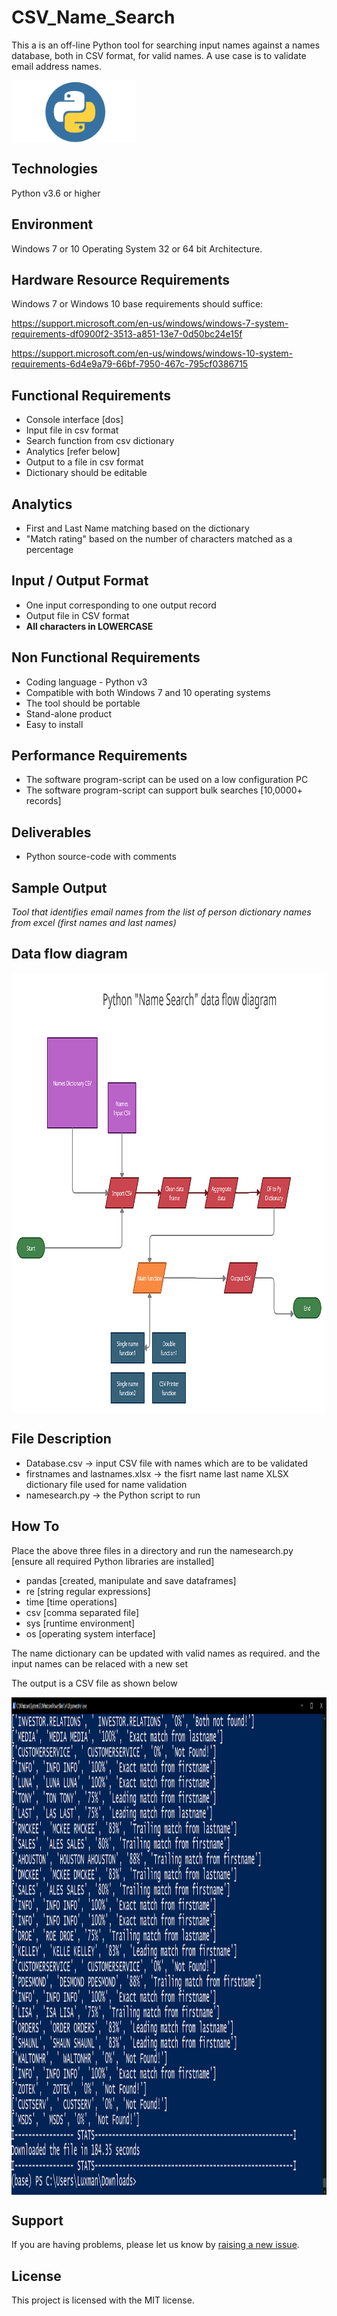 
# CSV_Name_Search
This a is an off-line Python tool for searching input names against a names database, both in CSV format, for valid names. A use case is to validate email address names.

<img align="left" width="200" height="100" src="https://github.com/Luxman-Madapatha/CSV_Name_Search/blob/main/icon2.png" />
<br clear="left"/>

## Technologies

Python v3.6 or higher

## Environment
Windows 7 or 10 Operating System
32 or 64 bit Architecture.

## Hardware Resource Requirements

Windows 7 or Windows 10 base requirements should suffice:

https://support.microsoft.com/en-us/windows/windows-7-system-requirements-df0900f2-3513-a851-13e7-0d50bc24e15f

https://support.microsoft.com/en-us/windows/windows-10-system-requirements-6d4e9a79-66bf-7950-467c-795cf0386715


## Functional Requirements


-	Console interface [dos]
-	Input file in csv format
-	Search function from csv dictionary
-	Analytics [refer below]
-	Output to a file in csv format
-	Dictionary should be editable

## Analytics

- First and Last Name matching based on the dictionary
- &quot;Match rating&quot; based on the number of characters matched as a percentage

## Input / Output Format

- One input corresponding to one output record
- Output file in CSV format
- **All characters in LOWERCASE**

## Non Functional Requirements

- Coding language - Python v3
- Compatible with both Windows 7 and 10 operating systems
- The tool should be portable
- Stand-alone product
- Easy to install

## Performance Requirements

- The software program-script can be used on a low configuration PC
- The software program-script can support bulk searches [10,0000+ records]

## Deliverables

- Python source-code with comments

## Sample Output 

_Tool that identifies email names from the list of person dictionary names from excel  (first names and last names)_

## Data flow diagram

<img align="left" width="912" height="704" src="https://github.com/Luxman-Madapatha/CSV_Name_Search/blob/main/namesearch_data_diag2.png" />
<br clear="left"/>

## File Description

- Database.csv -> input CSV file with names which are to be validated
- firstnames and lastnames.xlsx -> the fisrt name last name XLSX dictionary file used for name validation
- namesearch.py -> the Python script to run

## How To 
Place the above three files in a directory and run the namesearch.py
[ensure all required Python libraries are installed]

 - pandas [created, manipulate and save dataframes]
- re [string regular expressions]
- time [time operations]
- csv [comma separated file]
- sys [runtime environment]
- os [operating system interface]

The name dictionary can be updated with valid names as required. and the input names can be 
relaced with a new set

The output is a CSV file as shown below

<img align="left" width="1330" height="796" src="https://github.com/Luxman-Madapatha/CSV_Name_Search/blob/main/OUTPUT1.PNG" />
<br clear="left"/>

## Support

If you are having problems, please let us know by [raising a new issue](https://github.com/Luxman-Madapatha/CSV_Name_Search/issues/new).


## License
This project is licensed with the MIT license.
